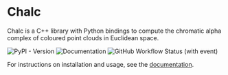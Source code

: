 # Chalc
Chalc is a C++ library with Python bindings to compute the chromatic alpha complex of coloured point clouds in Euclidean space.

![PyPI - Version](https://img.shields.io/pypi/v/chalc?labelColor=222222)
![Documentation](https://img.shields.io/badge/docs-stable-blue?labelColor=222222&link=https%3A%2F%2Fabhinavnatarajan.github.io%2FChalc)
![GitHub Workflow Status (with event)](https://img.shields.io/github/actions/workflow/status/abhinavnatarajan/Chalc/CI.yml?labelColor=222222)

For instructions on installation and usage, see the [documentation](https://abhinavnatarajan.github.io/Chalc).